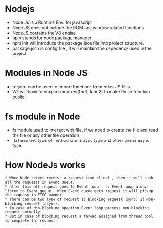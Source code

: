 # Nodejs 
* Node Js is a Runtime Env. for javascript
* Node JS does not include the DOM and window related functions
* NodeJS contains the V8 engine 
* npm stands for node package manager
* npm init will introduce the package.json file into project structure.
* package.json is config file , it will maintain the depedency used in the project

# Modules in Node JS
*  require can be used to import functions from other JS files
*  We will have to ecxport.modules(fnc1, func2) to make those function public.

# fs module in Node

* fs module used to interact with file, if we need to create the file and read the file or any other file operation
* Its have two type of method one is sync type and other one is async type.

# How NodeJs works
    * When Node server receive a request from client , then it will push all the requests in Event Queue.
    * after this all request goes to Event loop , so Event loop always listen to Event queue . When Event queue gets request it will pickup the requesy in FIFO manner
    * There can be two type of request 1) Blocking request (sync) 2) Non-blocking request (async).
    * In case of Non-blocking opeation Event loop process non-blocking request normally.
    * But in case of blocking request a thread assigned from thread pool to complete the request. 
